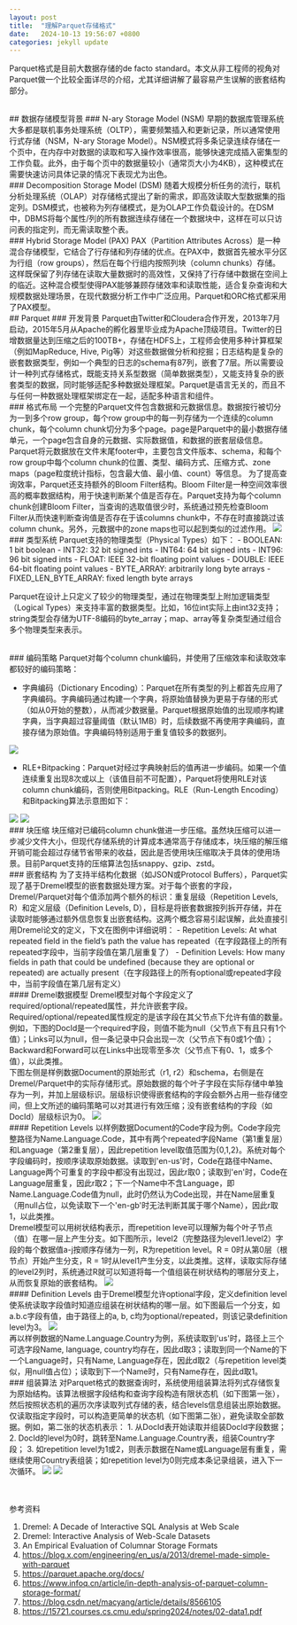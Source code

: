 ```yaml
---
layout: post
title:  "理解Parquet存储格式"
date:   2024-10-13 19:56:07 +0800
categories: jekyll update
---
```


Parquet格式是目前大数据存储的de facto standard。本文从非工程师的视角对Parquet做一个比较全面详尽的介绍，尤其详细讲解了最容易产生误解的嵌套结构部分。

<br>
## 数据存储模型背景
### N-ary Storage Model (NSM)
早期的数据库管理系统大多都是联机事务处理系统（OLTP），需要频繁插入和更新记录，所以通常使用行式存储（NSM，N-ary Storage Model）。NSM模式将多条记录连续存储在一个页中，在内存中对数据的读取和写入操作效率很高，能够快速完成插入密集型的工作负载。此外，由于每个页中的数据量较小（通常页大小为4KB），这种模式在需要快速访问具体记录的情况下表现尤为出色。

<br>
### Decomposition Storage Model (DSM)
随着大规模分析任务的流行，联机分析处理系统（OLAP）对存储格式提出了新的需求，即高效读取大型数据集的指定列。DSM模式，也被称为列存储模式，是为OLAP工作负载设计的。在DSM中，DBMS将每个属性/列的所有数据连续存储在一个数据块中，这样在可以只访问表的指定列，而无需读取整个表。

<br>
### Hybrid Storage Model (PAX)
PAX（Partition Attributes Across）是一种混合存储模型，它结合了行存储和列存储的优点。在PAX中，数据首先被水平分区为行组（row groups），然后在每个行组内按照列块（column chunks）存储。这样既保留了列存储在读取大量数据时的高效性，又保持了行存储中数据在空间上的临近。这种混合模型使得PAX能够兼顾存储效率和读取性能，适合复杂查询和大规模数据处理场景，在现代数据分析工作中广泛应用。Parquet和ORC格式都采用了PAX模型。

<br>
## Parquet
### 开发背景
Parquet由Twitter和Cloudera合作开发，2013年7月启动，2015年5月从Apache的孵化器里毕业成为Apache顶级项目。Twitter的日增数据量达到压缩之后的100TB+，存储在HDFS上，工程师会使用多种计算框架（例如MapReduce, Hive, Pig等）对这些数据做分析和挖掘；日志结构是复杂的嵌套数据类型，例如一个典型的日志的schema有87列，嵌套了7层。所以需要设计一种列式存储格式，既能支持关系型数据（简单数据类型），又能支持复杂的嵌套类型的数据，同时能够适配多种数据处理框架。Parquet是语言无关的，而且不与任何一种数据处理框架绑定在一起，适配多种语言和组件。

<br>
### 格式布局
一个完整的Parquet文件包含数据和元数据信息。数据按行被切分为一到多个row group，每个row group中的每一列存储为一个连续的column chunk，每个column chunk切分为多个page。page是Parquet中的最小数据存储单元，一个page包含自身的元数据、实际数据值，和数据的嵌套层级信息。
<br>Parquet将元数据放在文件末尾footer中，主要包含文件版本、schema，和每个row group中每个column chunk的位置、类型、编码方式、压缩方式、zone maps（page粒度统计指标，包含最大值、最小值、count）等信息。
为了提高查询效率，Parquet还支持额外的Bloom Filter结构。Bloom Filter是一种空间效率很高的概率数据结构，用于快速判断某个值是否存在。Parquet支持为每个column chunk创建Bloom Filter，当查询的选取值很少时，系统通过预先检查Bloom Filter从而快速判断查询值是否存在于该columns chunk中，不存在时直接跳过该column chunk。另外，元数据中的zone maps也可以起到类似的过滤作用。

<img src="/assets/blogs/understanding-parquet.assets/parquet-layout.png">


<br>
### 类型系统
Parquet支持的物理类型（Physical Types）如下：
  - BOOLEAN: 1 bit boolean
  - INT32: 32 bit signed ints
  - INT64: 64 bit signed ints
  - INT96: 96 bit signed ints
  - FLOAT: IEEE 32-bit floating point values
  - DOUBLE: IEEE 64-bit floating point values
  - BYTE_ARRAY: arbitrarily long byte arrays
  - FIXED_LEN_BYTE_ARRAY: fixed length byte arrays

Parquet在设计上只定义了较少的物理类型，通过在物理类型上附加逻辑类型（Logical Types）来支持丰富的数据类型。比如，16位int实际上由int32支持；string类型会存储为UTF-8编码的byte_array；map、array等复杂类型通过组合多个物理类型来表示。

<br>
### 编码策略
Parquet对每个column chunk编码，并使用了压缩效率和读取效率都较好的编码策略：

  - 字典编码（Dictionary Encoding）：Parquet在所有类型的列上都首先应用了字典编码。字典编码通过构建一个字典，将原始值替换为更易于存储的形式（如从0开始的整数），从而减少数据量。Parquet根据原始值的出现顺序构建字典，当字典超过容量阈值（默认1MB）时，后续数据不再使用字典编码，直接存储为原始值。字典编码特别适用于重复值较多的数据列。
<img src="/assets/blogs/understanding-parquet.assets/dictionary-encoding.png">

  - RLE+Bitpacking：Parquet对经过字典映射后的值再进一步编码。如果一个值连续重复出现8次或以上（该值目前不可配置），Parquet将使用RLE对该column chunk编码，否则使用Bitpacking。RLE（Run-Length Encoding）和Bitpacking算法示意图如下：
<img src="/assets/blogs/understanding-parquet.assets/rle.png">
<img src="/assets/blogs/understanding-parquet.assets/bitpacking.png">

<br> 
### 块压缩
块压缩对已编码column chunk做进一步压缩。虽然块压缩可以进一步减少文件大小，但现代存储系统的计算成本通常高于存储成本，块压缩的解压缩开销可能会超过存储节省带来的收益，因此是否使用块压缩取决于具体的使用场景。目前Parquet支持的压缩算法包括snappy、gzip、zstd。

<br>
### 嵌套结构
为了支持半结构化数据（如JSON或Protocol Buffers），Parquet实现了基于Dremel模型的嵌套数据处理方案。对于每个嵌套的字段，Dremel/Parquet对每个值添加两个额外的标识：重复层级（Repetition Levels, R）和定义层级（Definition Levels, D），目标是将嵌套数据按列拆开存储，并在读取时能够通过额外信息恢复出嵌套结构。这两个概念容易引起误解，此处直接引用Dremel论文的定义，下文在图例中详细说明：
  - Repetition Levels: At what repeated field in the field’s path the value has repeated（在字段路径上的所有repeated字段中，当前字段值在第几层重复了）
  - Definition Levels: How many fields in path that could be undefined (because they are optional or repeated) are actually present（在字段路径上的所有optional或repeated字段中，当前字段值在第几层有定义）

<br>
#### Dremel数据模型
Dremel模型对每个字段定义了required/optional/repeated属性，并允许嵌套字段。Required/optional/repeated属性规定的是该字段在其父节点下允许有值的数量。例如，下图的DocId是一个required字段，则值不能为null（父节点下有且只有1个值）；Links可以为null，但一条记录中只会出现一次（父节点下有0或1个值）；Backward和Forward可以在Links中出现零至多次（父节点下有0、1，或多个值），以此类推。
<br>下图左侧是样例数据Document的原始形式（r1, r2）和schema，右侧是在Dremel/Parquet中的实际存储形式。原始数据的每个叶子字段在实际存储中单独存为一列，并加上层级标识。层级标识使得嵌套结构的字段会额外占用一些存储空间，但上文所述的编码策略可以对其进行有效压缩；没有嵌套结构的字段（如DocId）层级标识为0。
<img src="/assets/blogs/understanding-parquet.assets/sample-data.png">

<br>
#### Repetition Levels
以样例数据Document的Code字段为例。Code字段完整路径为Name.Language.Code，其中有两个repeated字段Name（第1重复层）和Language（第2重复层），因此repetition level取值范围为{0,1,2}。系统对每个字段编码时，按顺序读取原始数据。读取到'en-us'时，Code在路径中Name、Language两个可重复的字段中都没有出现过，因此r取0；读取到'en'时，Code在Language层重复，因此r取2；下一个Name中不含Language，即Name.Language.Code值为null，此时仍然认为Code出现，并在Name层重复（用null占位，以免读取下一个'en-gb'时无法判断其属于哪个Name），因此r取1，以此类推。
<br>Dremel模型可以用树状结构表示，而repetition leve可以理解为每个叶子节点（值）在哪一层上产生分支。如下图所示，level2（完整路径为level1.level2）字段的每个数据值a-j按顺序存储为一列，R为repetition level。R = 0时从第0层（根节点）开始产生分支，R = 1时从level1产生分支，以此类推。这样，读取实际存储的level2列时，系统通过R就可以知道将每一个值组装在树状结构的哪层分支上，从而恢复原始的嵌套结构。
<img src="/assets/blogs/understanding-parquet.assets/rlevel-example.png">

<br> 
#### Definition Levels
由于Dremel模型允许optional字段，定义definition level使系统读取字段值时知道应组装在树状结构的哪一层。如下图最后一个分支，如a.b.c字段有值，由于路径上的a, b, c均为optional/repeated，则该记录definition level为3。
<img src="/assets/blogs/understanding-parquet.assets/dlevel-example.png">
<br> 再以样例数据的Name.Language.Country为例，系统读取到'us'时，路径上三个可选字段Name, language, country均存在，因此d取3；读取到同一个Name的下一个Language时，只有Name, Language存在，因此d取2（与repetition level类似，用null值占位）；读取到下一个Name时，只有Name存在，因此d取1。

<br>
### 组装算法
对Parquet格式的数据查询时，系统使用组装算法将列式存储恢复为原始结构。该算法根据字段结构和查询字段构造有限状态机（如下图第一张），然后按照状态机的遍历次序读取列式存储的表，结合levels信息组装出原始数据。仅读取指定字段时，可以构造更简单的状态机（如下图第二张），避免读取全部数据。例如，第二张的状态机表示：
1.	从DocId表开始读取并组装DocId字段数据；
2.	DocId的level为0时，跳转至Name.Language.Country表，组装Country字段；
3.	如repetition level为1或2，则表示数据在Name或Language层有重复，需继续使用Country表组装；如repetition level为0则完成本条记录组装，进入下一次循环。
<img src="/assets/blogs/understanding-parquet.assets/fsm1.png">
<img src="/assets/blogs/understanding-parquet.assets/fsm2.png">

<br><br>参考资料
1. Dremel: A Decade of Interactive SQL Analysis at Web Scale
2. Dremel: Interactive Analysis of Web-Scale Datasets
3. An Empirical Evaluation of Columnar Storage Formats
4. https://blog.x.com/engineering/en_us/a/2013/dremel-made-simple-with-parquet
5. https://parquet.apache.org/docs/
6. https://www.infoq.cn/article/in-depth-analysis-of-parquet-column-storage-format/
7. https://blog.csdn.net/macyang/article/details/8566105
8. https://15721.courses.cs.cmu.edu/spring2024/notes/02-data1.pdf
